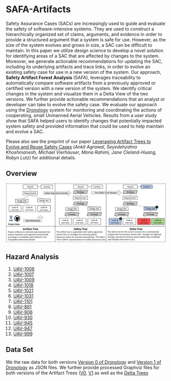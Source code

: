 # SAFA-Artifacts
Safety Assurance Cases (SACs) are increasingly used to guide and evaluate the safety of software-intensive systems. They are used to construct a hierarchically organized set of claims, arguments, and evidence in order to provide a structured argument that a system is safe for use. However, as the size of the system evolves and grows in size, a SAC can be difficult to maintain.  In this paper we utilize design science to develop a novel solution for identifying areas of a SAC that are affected by changes to the system. Moreover, we generate actionable recommendations for updating the SAC, including its underlying artifacts and trace links, in order to evolve an existing safety case for use in a new version of the system.  Our approach, **Safety Artifact Forest Analysis** (SAFA), leverages traceability to automatically compare software artifacts from a previously approved or certified version with a new version of the system. We identify critical changes in the system and visualize them in a Delta View of the two versions. We further provide  actionable recommendations that an analyst or developer can take to evolve the safety case. We evaluate our approach using the [Dronology](http://www.dronology.info) system for monitoring and coordinating the actions of cooperating, small Unmanned Aerial Vehicles. Results from a user study show that SAFA helped users to identify changes that potentially impacted system safety and provided information that could be used to help maintain and evolve a SAC. 

Please also see the preprint of our paper [Leveraging Artifact Trees to Evolve and Reuse Safety Cases](icse_19_safa_preprint.pdf)
(*Ankit Agrawal, Seyedehzahra Khoshmanesh, Michael Vierhauser, Mona Rahimi, Jane Cleland-Huang, Robyn Lutz*)
for additional details.

## Overview

![SAFA Approach](/SAFA_process.png)


## Hazard Analysis

1.  [UAV-1006](/UAV-1006.md)
2.  [UAV-1007](/UAV-1007.md) 
3.  [UAV-1009](/UAV-1009.md) 
4.  [UAV-1018](/UAV-1018.md)
5.  [UAV-1021](/UAV-1021.md)
6.  [UAV-1031](/UAV-1031.md)
7.  [UAV-1101](/UAV-1101.md)
8.  [UAV-861](/UAV-861.md)
9.  [UAV-906](/UAV-906.md)
10. [UAV-930](/UAV-930.md)
11. [UAV-945](/UAV-945.md)
12. [UAV-947](/UAV-947.md)
13. [UAV-999](/UAV-999.md)


## Data Set

We the raw data for both versions  [Version 0 of Dronology](/V0-simplified.json) and  [Version 1 of Dronology](/V1-simplified.json) as JSON files. 
We further provide processed Graphviz files for both versions of the Artifact Trees ([V0](/V0_raw_artifact_GraphvizFiles), [V1](/V1_raw_artifact_GraphvizFiles) as well as the [Delta Trees](/Delta_gvFiles)


